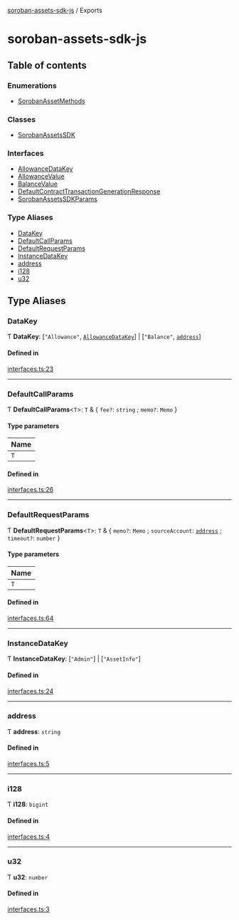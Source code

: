 [soroban-assets-sdk-js](README.md) / Exports

# soroban-assets-sdk-js

## Table of contents

### Enumerations

- [SorobanAssetMethods](enums/SorobanAssetMethods.md)

### Classes

- [SorobanAssetsSDK](classes/SorobanAssetsSDK.md)

### Interfaces

- [AllowanceDataKey](interfaces/AllowanceDataKey.md)
- [AllowanceValue](interfaces/AllowanceValue.md)
- [BalanceValue](interfaces/BalanceValue.md)
- [DefaultContractTransactionGenerationResponse](interfaces/DefaultContractTransactionGenerationResponse.md)
- [SorobanAssetsSDKParams](interfaces/SorobanAssetsSDKParams.md)

### Type Aliases

- [DataKey](modules.md#datakey)
- [DefaultCallParams](modules.md#defaultcallparams)
- [DefaultRequestParams](modules.md#defaultrequestparams)
- [InstanceDataKey](modules.md#instancedatakey)
- [address](modules.md#address)
- [i128](modules.md#i128)
- [u32](modules.md#u32)

## Type Aliases

### DataKey

Ƭ **DataKey**: [``"Allowance"``, [`AllowanceDataKey`](interfaces/AllowanceDataKey.md)] \| [``"Balance"``, [`address`](modules.md#address)]

#### Defined in

[interfaces.ts:23](https://github.com/Creit-Tech/Soroban-Assets-SDK/blob/b2aa3b4/src/interfaces.ts#L23)

___

### DefaultCallParams

Ƭ **DefaultCallParams**<`T`\>: `T` & { `fee?`: `string` ; `memo?`: `Memo`  }

#### Type parameters

| Name |
| :------ |
| `T` |

#### Defined in

[interfaces.ts:26](https://github.com/Creit-Tech/Soroban-Assets-SDK/blob/b2aa3b4/src/interfaces.ts#L26)

___

### DefaultRequestParams

Ƭ **DefaultRequestParams**<`T`\>: `T` & { `memo?`: `Memo` ; `sourceAccount`: [`address`](modules.md#address) ; `timeout?`: `number`  }

#### Type parameters

| Name |
| :------ |
| `T` |

#### Defined in

[interfaces.ts:64](https://github.com/Creit-Tech/Soroban-Assets-SDK/blob/b2aa3b4/src/interfaces.ts#L64)

___

### InstanceDataKey

Ƭ **InstanceDataKey**: [``"Admin"``] \| [``"AssetInfo"``]

#### Defined in

[interfaces.ts:24](https://github.com/Creit-Tech/Soroban-Assets-SDK/blob/b2aa3b4/src/interfaces.ts#L24)

___

### address

Ƭ **address**: `string`

#### Defined in

[interfaces.ts:5](https://github.com/Creit-Tech/Soroban-Assets-SDK/blob/b2aa3b4/src/interfaces.ts#L5)

___

### i128

Ƭ **i128**: `bigint`

#### Defined in

[interfaces.ts:4](https://github.com/Creit-Tech/Soroban-Assets-SDK/blob/b2aa3b4/src/interfaces.ts#L4)

___

### u32

Ƭ **u32**: `number`

#### Defined in

[interfaces.ts:3](https://github.com/Creit-Tech/Soroban-Assets-SDK/blob/b2aa3b4/src/interfaces.ts#L3)
